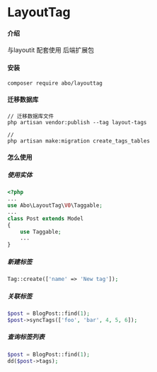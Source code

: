 # LayoutTag

#### 介绍
与layoutit 配套使用 后端扩展包

#### 安装
```shell
composer require abo/layouttag
```

#### 迁移数据库
```shell
// 迁移数据库文件
php artisan vendor:publish --tag layout-tags

//
php artisan make:migration create_tags_tables
```

#### 怎么使用
##### 使用实体
````php
<?php
...
use Abo\LayoutTag\V0\Taggable;
...
class Post extends Model
{
    use Taggable;
    ...
}
````

##### 新建标签
```php
Tag::create(['name' => 'New tag']);
```

##### 关联标签
```php
$post = BlogPost::find(1);
$post->syncTags(['foo', 'bar', 4, 5, 6]);
```

##### 查询标签列表
```php
$post = BlogPost::find(1);
dd($post->tags);
```
